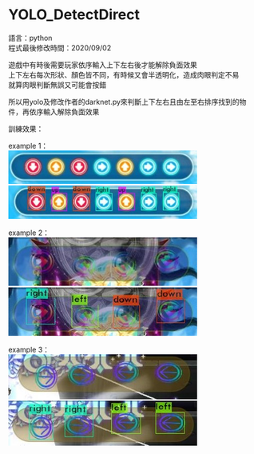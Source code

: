 # YOLO_DetectDirect
語言：python  
程式最後修改時間：2020/09/02  
  
遊戲中有時後需要玩家依序輸入上下左右後才能解除負面效果  
上下左右每次形狀、顏色皆不同，有時候又會半透明化，造成肉眼判定不易  
就算肉眼判斷無誤又可能會按錯  
  
所以用yolo及修改作者的darknet.py來判斷上下左右且由左至右排序找到的物件，再依序輸入解除負面效果  
  
訓練效果：  
  
  example 1：  
  ![img](https://github.com/WhiteEyeYan/YOLO_DetectDirect/blob/main/README_img/original_1.jpg) ![img](https://github.com/WhiteEyeYan/YOLO_DetectDirect/blob/main/README_img/result_1.jpg)  
  
  example 2：  
    ![img](https://github.com/WhiteEyeYan/YOLO_DetectDirect/blob/main/README_img/original_2.jpg) ![img](https://github.com/WhiteEyeYan/YOLO_DetectDirect/blob/main/README_img/result_2.jpg)  
  
  example 3：  
  ![img](https://github.com/WhiteEyeYan/YOLO_DetectDirect/blob/main/README_img/original_3.jpg) ![img](https://github.com/WhiteEyeYan/YOLO_DetectDirect/blob/main/README_img/result_3.jpg)  
